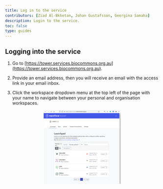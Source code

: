 ```yaml
---
title: Log in to the service
contributors: [Ziad Al-Bkhetan, Johan Gustafsson, Georgina Samaha]
description: Login to the service.
toc: false
type: guides
---
```



## Logging into the service

1. Go to [https://tower.services.biocommons.org.au](https://tower.services.biocommons.org.au).

2. Provide an email address, then you will receive an email with the access link in your email inbox.

3. Click the workspace dropdown menu at the top left of the page with your name to navigate between your personal and organisation workspaces.


<div style="text-align:center"><img width="50%" src="../assets/doc_img/login.png"/></div>
